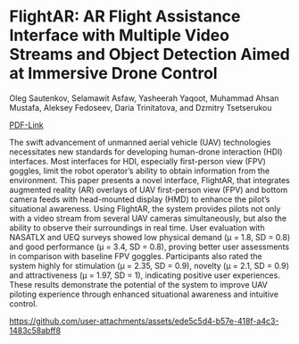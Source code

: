 # FlightAR: AR Flight Assistance Interface with Multiple Video Streams and Object Detection Aimed at Immersive Drone Control

Oleg Sautenkov, Selamawit Asfaw, Yasheerah Yaqoot, Muhammad Ahsan Mustafa, Aleksey Fedoseev, Daria Trinitatova, and Dzmitry Tsetserukou

[PDF-Link](https://arxiv.org/html/2410.16943)

The swift advancement of unmanned aerial vehicle (UAV) technologies necessitates new standards for developing human-drone interaction (HDI) interfaces. Most interfaces for HDI, especially first-person view (FPV) goggles, limit the robot operator’s ability to obtain information from the environment.
This paper presents a novel interface, FlightAR, that integrates augmented reality (AR) overlays of UAV first-person view (FPV) and bottom camera feeds with head-mounted display (HMD) to enhance the pilot’s situational awareness. Using FlightAR, the system provides pilots not only with a video stream from several UAV cameras simultaneously, but also the ability to observe their surroundings in real time. User evaluation with NASATLX and UEQ surveys showed low physical demand (µ = 1.8, SD = 0.8) and good performance (µ = 3.4, SD = 0.8), proving better user assessments in comparison with baseline FPV goggles. Participants also rated the system highly for stimulation (µ = 2.35, SD = 0.9), novelty (µ = 2.1, SD = 0.9) and attractiveness (µ = 1.97, SD = 1), indicating positive user experiences. These results demonstrate the potential of the system to improve UAV piloting experience through enhanced situational awareness and intuitive control.

https://github.com/user-attachments/assets/ede5c5d4-b57e-418f-a4c3-1483c58abff8




